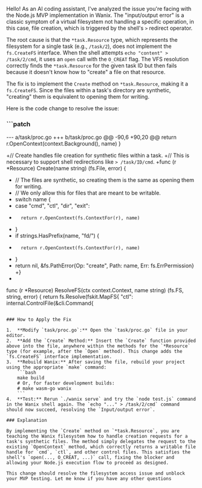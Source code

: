 Hello! As an AI coding assistant, I've analyzed the issue you're facing with the Node.js MVP implementation in Wanix. The "input/output error" is a classic symptom of a virtual filesystem not handling a specific operation, in this case, file creation, which is triggered by the shell's `>` redirect operator.

The root cause is that the `*task.Resource` type, which represents the filesystem for a single task (e.g., `/task/2`), does not implement the `fs.CreateFS` interface. When the shell attempts `echo "content" > /task/2/cmd`, it uses an `open` call with the `O_CREAT` flag. The VFS resolution correctly finds the `*task.Resource` for the given task ID but then fails because it doesn't know how to "create" a file on that resource.

The fix is to implement the `Create` method on `*task.Resource`, making it a `fs.CreateFS`. Since the files within a task's directory are synthetic, "creating" them is equivalent to opening them for writing.

Here is the code change to resolve the issue:

### ```patch
--- a/task/proc.go
+++ b/task/proc.go
@@ -90,6 +90,20 @@
 	return r.OpenContext(context.Background(), name)
 }

+// Create handles file creation for synthetic files within a task.
+// This is necessary to support shell redirections like `> /task/ID/cmd`.
+func (r *Resource) Create(name string) (fs.File, error) {
+	// The files are synthetic, so creating them is the same as opening them for writing.
+	// We only allow this for files that are meant to be writable.
+	switch name {
+	case "cmd", "ctl", "dir", "exit":
+		return r.OpenContext(fs.ContextFor(r), name)
+	}
+	if strings.HasPrefix(name, "fd/") {
+		return r.OpenContext(fs.ContextFor(r), name)
+	}
+	return nil, &fs.PathError{Op: "create", Path: name, Err: fs.ErrPermission}
+}
+
 func (r *Resource) ResolveFS(ctx context.Context, name string) (fs.FS, string, error) {
 	return fs.Resolve(fskit.MapFS{
 		"ctl": internal.ControlFile(&cli.Command{

```

### How to Apply the Fix

1.  **Modify `task/proc.go`:** Open the `task/proc.go` file in your editor.
2.  **Add the `Create` Method:** Insert the `Create` function provided above into the file, anywhere within the methods for the `*Resource` type (for example, after the `Open` method). This change adds the `fs.CreateFS` interface implementation.
3.  **Rebuild Wanix:** After saving the file, rebuild your project using the appropriate `make` command:
    ```bash
    make build
    # Or, for faster development builds:
    # make wasm-go wanix
    ```
4.  **Test:** Rerun `./wanix serve` and try the `node test.js` command in the Wanix shell again. The `echo "..." > /task/2/cmd` command should now succeed, resolving the `Input/output error`.

### Explanation

By implementing the `Create` method on `*task.Resource`, you are teaching the Wanix filesystem how to handle creation requests for a task's synthetic files. The method simply delegates the request to the existing `OpenContext` method, which correctly returns a writable file handle for `cmd`, `ctl`, and other control files. This satisfies the shell's `open(..., O_CREAT, ...)` call, fixing the blocker and allowing your Node.js execution flow to proceed as designed.

This change should resolve the filesystem access issue and unblock your MVP testing. Let me know if you have any other questions
